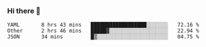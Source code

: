 ### Hi there 👋

<!--
**yeya24/yeya24** is a ✨ _special_ ✨ repository because its `README.md` (this file) appears on your GitHub profile.

Here are some ideas to get you started:

- 🔭 I’m currently working on ...
- 🌱 I’m currently learning ...
- 👯 I’m looking to collaborate on ...
- 🤔 I’m looking for help with ...
- 💬 Ask me about ...
- 📫 How to reach me: ...
- 😄 Pronouns: ...
- ⚡ Fun fact: ...
-->

<!--START_SECTION:waka-->
```text
YAML       8 hrs 43 mins   ██████████████████░░░░░░░   72.16 % 
Other      2 hrs 46 mins   █████▓░░░░░░░░░░░░░░░░░░░   22.94 % 
JSON       34 mins         █▒░░░░░░░░░░░░░░░░░░░░░░░   04.75 % 
```
<!--END_SECTION:waka-->
